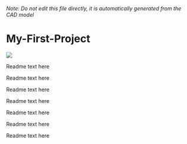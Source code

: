 ###### Note: Do not edit this file directly, it is automatically generated from the CAD model

# My-First-Project

![](/project.svg)



 Readme text here

Readme text here

Readme text here

Readme text here

Readme text here

Readme text here

Readme text here



